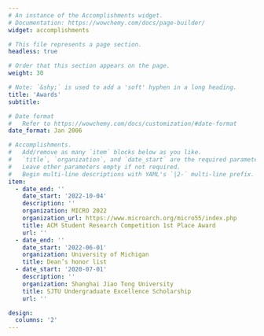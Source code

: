 ```yaml
---
# An instance of the Accomplishments widget.
# Documentation: https://wowchemy.com/docs/page-builder/
widget: accomplishments

# This file represents a page section.
headless: true

# Order that this section appears on the page.
weight: 30

# Note: `&shy;` is used to add a 'soft' hyphen in a long heading.
title: 'Awards'
subtitle:

# Date format
#   Refer to https://wowchemy.com/docs/customization/#date-format
date_format: Jan 2006

# Accomplishments.
#   Add/remove as many `item` blocks below as you like.
#   `title`, `organization`, and `date_start` are the required parameters.
#   Leave other parameters empty if not required.
#   Begin multi-line descriptions with YAML's `|2-` multi-line prefix.
item:
  - date_end: ''
    date_start: '2022-10-04'
    description: ''
    organization: MICRO 2022
    organization_url: https://www.microarch.org/micro55/index.php
    title: ACM Student Research Competition 1st Place Award
    url: ''
  - date_end: ''
    date_start: '2022-06-01'
    organization: University of Michigan
    title: Dean’s honor list 
  - date_start: '2020-07-01'
    description: ''
    organization: Shanghai Jiao Tong University
    title: SJTU Undergraduate Excellence Scholarship
    url: ''

design:
  columns: '2'
---
```

